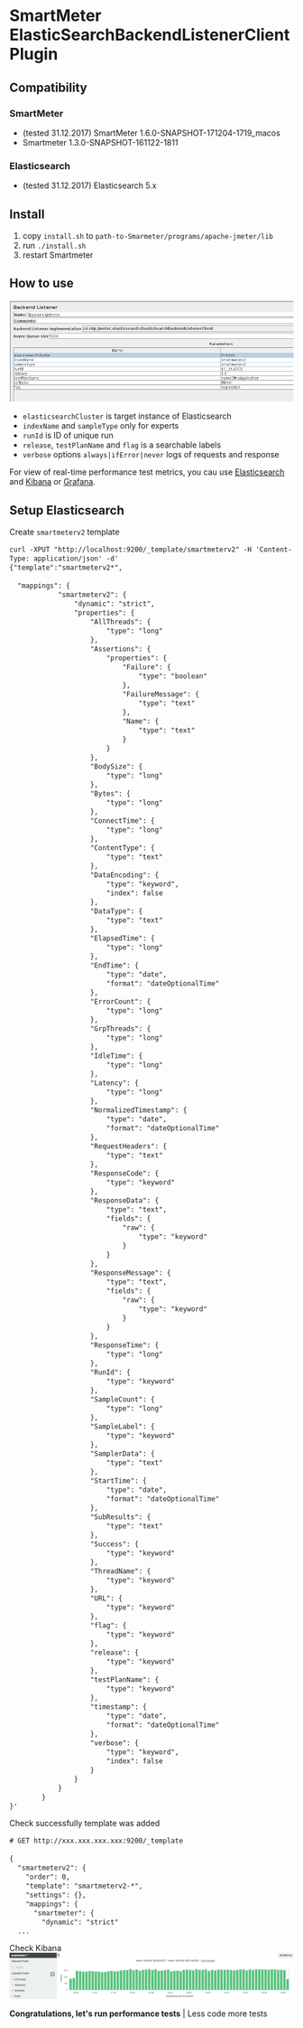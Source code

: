 # SmartMeter ElasticSearchBackendListenerClient Plugin

## Compatibility

### SmartMeter

* (tested 31.12.2017) SmartMeter 1.6.0-SNAPSHOT-171204-1719_macos
* Smartmeter 1.3.0-SNAPSHOT-161122-1811

### Elasticsearch

* (tested 31.12.2017) Elasticsearch 5.x

## Install

1. copy `install.sh` to `path-to-Smarmeter/programs/apache-jmeter/lib`
2. run `./install.sh`
3. restart Smartmeter

## How to use

![Smartmeter](https://raw.githubusercontent.com/test-stack/smartmeter/develop/docs/elasticSearchBackendListener.png)

* `elasticsearchCluster` is target instance of Elasticsearch
* `indexName` and `sampleType` only for experts
* `runId` is ID of unique run
* `release`, `testPlanName` and `flag` is a searchable labels
* `verbose` options `always|ifError|never` logs of requests and response

For view of real-time performance test metrics, you cau use [Elasticsearch](https://www.elastic.co/) and [Kibana](https://www.elastic.co/products/kibana) or [Grafana](http://grafana.org/).

## Setup Elasticsearch

Create `smartmeterv2` template

```
curl -XPUT "http://localhost:9200/_template/smartmeterv2" -H 'Content-Type: application/json' -d'
{"template":"smartmeterv2*",

  "mappings": {
			"smartmeterv2": {
				"dynamic": "strict",
				"properties": {
					"AllThreads": {
						"type": "long"
					},
					"Assertions": {
						"properties": {
							"Failure": {
								"type": "boolean"
							},
							"FailureMessage": {
								"type": "text"
							},
							"Name": {
								"type": "text"
							}
						}
					},
					"BodySize": {
						"type": "long"
					},
					"Bytes": {
						"type": "long"
					},
					"ConnectTime": {
						"type": "long"
					},
					"ContentType": {
						"type": "text"
					},
					"DataEncoding": {
						"type": "keyword",
						"index": false
					},
					"DataType": {
						"type": "text"
					},
					"ElapsedTime": {
						"type": "long"
					},
					"EndTime": {
						"type": "date",
						"format": "dateOptionalTime"
					},
					"ErrorCount": {
						"type": "long"
					},
					"GrpThreads": {
						"type": "long"
					},
					"IdleTime": {
						"type": "long"
					},
					"Latency": {
						"type": "long"
					},
					"NormalizedTimestamp": {
						"type": "date",
						"format": "dateOptionalTime"
					},
					"RequestHeaders": {
						"type": "text"
					},
					"ResponseCode": {
						"type": "keyword"
					},
					"ResponseData": {
						"type": "text",
						"fields": {
							"raw": {
								"type": "keyword"
							}
						}
					},
					"ResponseMessage": {
						"type": "text",
						"fields": {
							"raw": {
								"type": "keyword"
							}
						}
					},
					"ResponseTime": {
						"type": "long"
					},
					"RunId": {
						"type": "keyword"
					},
					"SampleCount": {
						"type": "long"
					},
					"SampleLabel": {
						"type": "keyword"
					},
					"SamplerData": {
						"type": "text"
					},
					"StartTime": {
						"type": "date",
						"format": "dateOptionalTime"
					},
					"SubResults": {
						"type": "text"
					},
					"Success": {
						"type": "keyword"
					},
					"ThreadName": {
						"type": "keyword"
					},
					"URL": {
						"type": "keyword"
					},
					"flag": {
						"type": "keyword"
					},
					"release": {
						"type": "keyword"
					},
					"testPlanName": {
						"type": "keyword"
					},
					"timestamp": {
						"type": "date",
						"format": "dateOptionalTime"
					},
					"verbose": {
						"type": "keyword",
						"index": false
					}
				}
			}
		}
}'
```

Check successfully template was added

```
# GET http://xxx.xxx.xxx.xxx:9200/_template

{
  "smartmeterv2": {
    "order": 0,
    "template": "smartmeterv2-*",
    "settings": {},
    "mappings": {
      "smartmeter": {
        "dynamic": "strict"
  ...
```

Check Kibana
![Kibana](https://raw.githubusercontent.com/test-stack/smartmeter/master/docs/kibana.png)

**Congratulations, let's run performance tests** | Less code more tests
